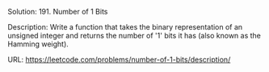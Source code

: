 
Solution: 191. Number of 1 Bits

Description:
Write a function that takes the binary representation of an unsigned integer and returns the number of '1' bits it has (also known as the Hamming weight).

URL:
https://leetcode.com/problems/number-of-1-bits/description/

